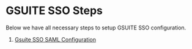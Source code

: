 # GSUITE SSO Steps #

Below we have all necessary steps to setup GSUITE SSO configuration.

1) [Gsuite SSO SAML Configuration](SSO/01_GSUITE_Config_SAML.md)
